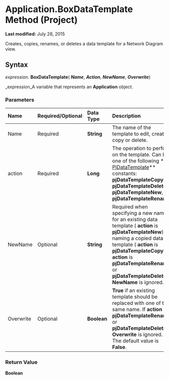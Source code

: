 
# Application.BoxDataTemplate Method (Project)

 **Last modified:** July 28, 2015

Creates, copies, renames, or deletes a data template for a Network Diagram view.

## Syntax

 _expression_. **BoxDataTemplate**( **_Name_**,  **_Action_**,  **_NewName_**,  **_Overwrite_**)

 _expression_A variable that represents an  **Application** object.


### Parameters



|**Name**|**Required/Optional**|**Data Type**|**Description**|
|:-----|:-----|:-----|:-----|
|Name|Required| **String**|The name of the template to edit, create, copy or delete.|
|action|Required| **Long**|The operation to perform on the template. Can be one of the following  ** [PjDataTemplate](0ef4e65d-54ef-b2e4-a21d-e0cfc875d29a.md)** constants: **pjDataTemplateCopy**,  **pjDataTemplateDelete**,  **pjDataTemplateNew**, or  **pjDataTemplateRename**.|
|NewName|Optional| **String**|Required when specifying a new name for an existing data template ( **action** is **pjDataTemplateNew**) or naming a copied data template ( **action** is **pjDataTemplateCopy**). If  **action** is **pjDataTemplateRename** or **pjDataTemplateDelete**,  **NewName** is ignored.|
|Overwrite|Optional| **Boolean**| **True** if an existing template should be replaced with one of the same name. If **action** is **pjDataTemplateRename** or **pjDataTemplateDelete**,  **Overwrite** is ignored. The default value is **False**.|

### Return Value

 **Boolean**

